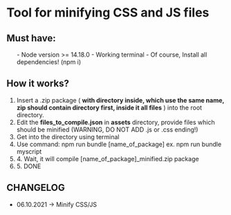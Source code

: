 Tool for minifying CSS and JS files
==================================

<h2>Must have:</h2>
<ul>
- Node version >= 14.18.0 
- Working terminal
- Of course, Install all dependencies! (npm i)
</ul>

<h2>How it works?</h2>

<ol>
<li> Insert a .zip package ( <b>with directory inside, which use the same name, zip should contain directory first, inside it all files</b> ) into the root directory. </li>
<li> Edit the <b>files_to_compile.json</b> in <b>assets</b> directory, provide files which should be minified (WARNING, DO NOT ADD .js or .css ending!)</li>
<li> Get into the directory using terminal </li>
<li> Use command: 
    npm run bundle [name_of_package]
    ex. npm run bundle myscript 
</li>
<li>4. Wait, it will compile [name_of_package]_minified.zip package</li>
<li>5. DONE</li>
</ol>

<h2>CHANGELOG</h2>
<ul>
    <li>06.10.2021 -> Minify CSS/JS</li>
</ul>

    
